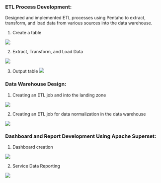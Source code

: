 ### ETL Process Development:  
Designed and implemented ETL processes using Pentaho to extract, transform, and load data from various sources into the data warehouse. 
1. Create a table

![](https://github.com/Haniaghnia/Hani_Portfolio/blob/ad96289256da3a292726ae7ccf3761549d2c0c7b/Data%20Engeenering/Sehati/Project%20documentation/1.%20ETL_source_monira_query_table.png)

2. Extract, Transform, and Load Data

![](https://github.com/Haniaghnia/Hani_Portfolio/blob/ad96289256da3a292726ae7ccf3761549d2c0c7b/Data%20Engeenering/Sehati/Project%20documentation/1.%20ETL_sync_to_source_monira.png) 

3. Output table
![](https://github.com/Haniaghnia/Hani_Portfolio/blob/ad96289256da3a292726ae7ccf3761549d2c0c7b/Data%20Engeenering/Sehati/Project%20documentation/1.%20ETL_source_monira_table_result.png)


### Data Warehouse Design: 
1. Creating an ETL job and into the landing zone

![](https://github.com/Haniaghnia/Hani_Portfolio/blob/81abb36ded4bdef3a0e17dc72c2496a8febc31dc/Data%20Engeenering/Sehati/Project%20documentation/2.%20ETL_Normalisai_monira_Pentaho%20Normalize%20UPT%20PNBP-app%20pentaho.png)

2. Creating an ETL job for data normalization in the data warehouse
   
![](https://github.com/Haniaghnia/Hani_Portfolio/blob/81abb36ded4bdef3a0e17dc72c2496a8febc31dc/Data%20Engeenering/Sehati/Project%20documentation/3.%20ETL_to%20DWH_monira_Pentaho%20UPT%20PNBP.png)

 
### Dashboard and Report Development Using Apache Superset:  
1. Dashboard creation

![](https://github.com/Haniaghnia/Hani_Portfolio/blob/3e3ba5a2160bacc2f01f0dbb3088560fe798093b/Data%20Engeenering/Sehati/Project%20documentation/Dashboard%20Superset-%20query.png)

2. Service Data Reporting
   
![](https://github.com/Haniaghnia/Hani_Portfolio/blob/0f16049e683d1192d506889b7c4f2df2f7a566d0/Data%20Engeenering/Sehati/Project%20documentation/Dashboard%20Superset.png)

